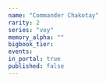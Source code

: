 ```yaml
---
name: "Commander Chakotay"
rarity: 2
series: "voy"
memory_alpha: ""
bigbook_tier:
events:
in_portal: true
published: false
---
```

